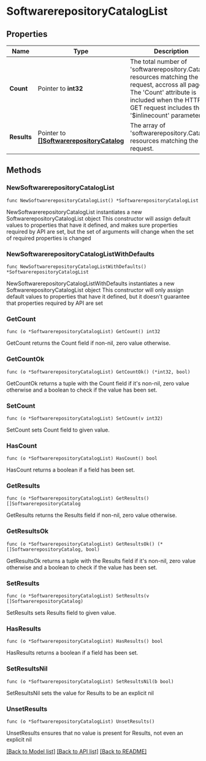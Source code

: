 # SoftwarerepositoryCatalogList

## Properties

Name | Type | Description | Notes
------------ | ------------- | ------------- | -------------
**Count** | Pointer to **int32** | The total number of &#39;softwarerepository.Catalog&#39; resources matching the request, accross all pages. The &#39;Count&#39; attribute is included when the HTTP GET request includes the &#39;$inlinecount&#39; parameter. | [optional] 
**Results** | Pointer to [**[]SoftwarerepositoryCatalog**](SoftwarerepositoryCatalog.md) | The array of &#39;softwarerepository.Catalog&#39; resources matching the request. | [optional] 

## Methods

### NewSoftwarerepositoryCatalogList

`func NewSoftwarerepositoryCatalogList() *SoftwarerepositoryCatalogList`

NewSoftwarerepositoryCatalogList instantiates a new SoftwarerepositoryCatalogList object
This constructor will assign default values to properties that have it defined,
and makes sure properties required by API are set, but the set of arguments
will change when the set of required properties is changed

### NewSoftwarerepositoryCatalogListWithDefaults

`func NewSoftwarerepositoryCatalogListWithDefaults() *SoftwarerepositoryCatalogList`

NewSoftwarerepositoryCatalogListWithDefaults instantiates a new SoftwarerepositoryCatalogList object
This constructor will only assign default values to properties that have it defined,
but it doesn't guarantee that properties required by API are set

### GetCount

`func (o *SoftwarerepositoryCatalogList) GetCount() int32`

GetCount returns the Count field if non-nil, zero value otherwise.

### GetCountOk

`func (o *SoftwarerepositoryCatalogList) GetCountOk() (*int32, bool)`

GetCountOk returns a tuple with the Count field if it's non-nil, zero value otherwise
and a boolean to check if the value has been set.

### SetCount

`func (o *SoftwarerepositoryCatalogList) SetCount(v int32)`

SetCount sets Count field to given value.

### HasCount

`func (o *SoftwarerepositoryCatalogList) HasCount() bool`

HasCount returns a boolean if a field has been set.

### GetResults

`func (o *SoftwarerepositoryCatalogList) GetResults() []SoftwarerepositoryCatalog`

GetResults returns the Results field if non-nil, zero value otherwise.

### GetResultsOk

`func (o *SoftwarerepositoryCatalogList) GetResultsOk() (*[]SoftwarerepositoryCatalog, bool)`

GetResultsOk returns a tuple with the Results field if it's non-nil, zero value otherwise
and a boolean to check if the value has been set.

### SetResults

`func (o *SoftwarerepositoryCatalogList) SetResults(v []SoftwarerepositoryCatalog)`

SetResults sets Results field to given value.

### HasResults

`func (o *SoftwarerepositoryCatalogList) HasResults() bool`

HasResults returns a boolean if a field has been set.

### SetResultsNil

`func (o *SoftwarerepositoryCatalogList) SetResultsNil(b bool)`

 SetResultsNil sets the value for Results to be an explicit nil

### UnsetResults
`func (o *SoftwarerepositoryCatalogList) UnsetResults()`

UnsetResults ensures that no value is present for Results, not even an explicit nil

[[Back to Model list]](../README.md#documentation-for-models) [[Back to API list]](../README.md#documentation-for-api-endpoints) [[Back to README]](../README.md)


